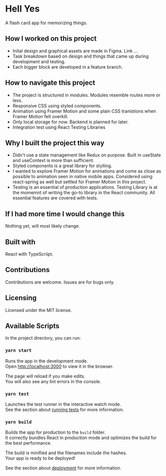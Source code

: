 # Hell Yes

A flash card app for memorizing things.

## How I worked on this project

- Inital design and graphical assets are made in Figma. Link ...
- Task breakdown based on design and things that came up during development and testing.
- Each bigger block are developed in a feature branch.

## How to navigate this project

- The project is structured in modules. Modules resemble routes more or less.
- Responsive CSS using styled components.
- Animation using Framer Motion and some plain CSS tranistions when Framer Motion felt overkill.
- Only local storage for now. Backend is planned for later.
- Integration test using React Testing Libraries

## Why I built the project this way

- Didn't use a state management like Redux on purpose. Built in useState and useContext is more than sufficient.
- Styled components is a great library for stylling.
- I wanted to explore Framer Motion for animations and come as close as possible to animation seen in native mobile apps. Considered using react-spring as well but settled for Framer Motion in this project.
- Testing is an essential of production applications. Testing Library is at the momemnt of writing the go-to library in the React community. All essential features are covered with tests.

## If I had more time I would change this

Nothing yet, will most likely change.

## Built with

React with TypeScriipt.

## Contributions

Contributions are welcome. Issues are for bugs only.

## Licensing

Licensed under the MIT license.

## Available Scripts

In the project directory, you can run:

### `yarn start`

Runs the app in the development mode.\
Open [http://localhost:3000](http://localhost:3000) to view it in the browser.

The page will reload if you make edits.\
You will also see any lint errors in the console.

### `yarn test`

Launches the test runner in the interactive watch mode.\
See the section about [running tests](https://facebook.github.io/create-react-app/docs/running-tests) for more information.

### `yarn build`

Builds the app for production to the `build` folder.\
It correctly bundles React in production mode and optimizes the build for the best performance.

The build is minified and the filenames include the hashes.\
Your app is ready to be deployed!

See the section about [deployment](https://facebook.github.io/create-react-app/docs/deployment) for more information.
